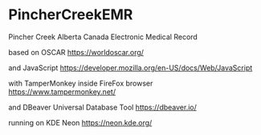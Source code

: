 # PincherCreekEMR
Pincher Creek Alberta Canada Electronic Medical Record

based on OSCAR
https://worldoscar.org/

and JavaScript
https://developer.mozilla.org/en-US/docs/Web/JavaScript

with TamperMonkey inside FireFox browser
https://www.tampermonkey.net/

and DBeaver Universal Database Tool
https://dbeaver.io/

running on KDE Neon
https://neon.kde.org/
